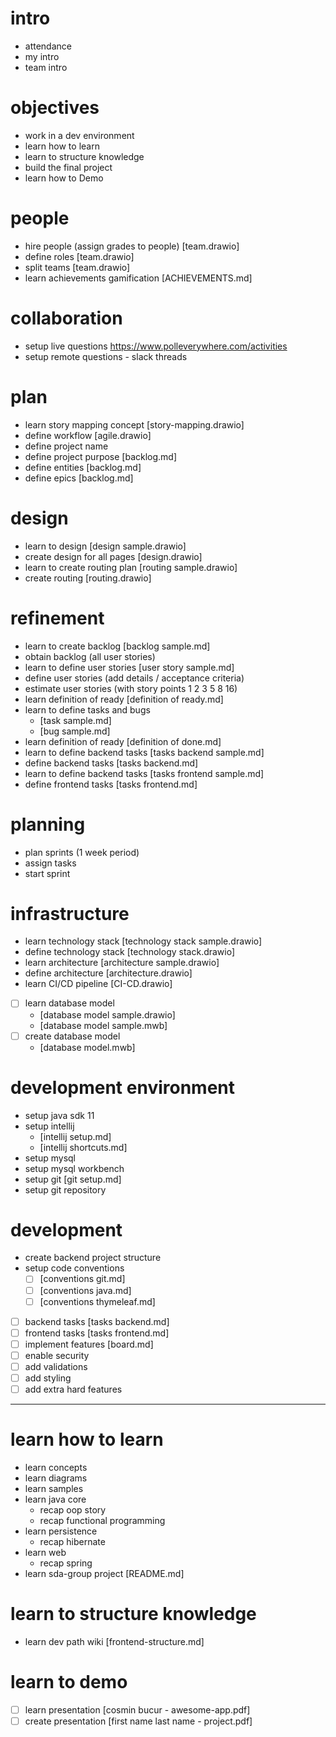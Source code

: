 # intro
- attendance
- my intro
- team intro

# objectives
- work in a dev environment
- learn how to learn
- learn to structure knowledge
- build the final project
- learn how to Demo

# people
- hire people (assign grades to people) [team.drawio]
- define roles [team.drawio]
- split teams [team.drawio]
- learn achievements gamification [ACHIEVEMENTS.md]

# collaboration
- setup live questions https://www.polleverywhere.com/activities
- setup remote questions - slack threads

# plan
- learn story mapping concept [story-mapping.drawio]
- define workflow [agile.drawio]
- define project name
- define project purpose [backlog.md]
- define entities [backlog.md]
- define epics [backlog.md]

# design
- learn to design [design sample.drawio]
- create design for all pages [design.drawio]
- learn to create routing plan [routing sample.drawio]
- create routing [routing.drawio]

# refinement
- learn to create backlog [backlog sample.md]
- obtain backlog (all user stories)
- learn to define user stories [user story sample.md]
- define user stories (add details / acceptance criteria)
- estimate user stories (with story points 1 2 3 5 8 16)
- learn definition of ready [definition of ready.md]
- learn to define tasks and bugs
  - [task sample.md]
  - [bug sample.md]
- learn definition of ready [definition of done.md]
- learn to define backend tasks [tasks backend sample.md]
- define backend tasks [tasks backend.md]
- learn to define backend tasks [tasks frontend sample.md]
- define frontend tasks [tasks frontend.md]

# planning
- plan sprints (1 week period)
- assign tasks
- start sprint

# infrastructure
- learn technology stack [technology stack sample.drawio]
- define technology stack [technology stack.drawio]
- learn architecture [architecture sample.drawio]
- define architecture [architecture.drawio]
- learn CI/CD pipeline [CI-CD.drawio]
- [ ] learn database model 
    - [database model sample.drawio]
    - [database model sample.mwb]
- [ ] create database model 
    - [database model.mwb]
  
# development environment
- setup java sdk 11
- setup intellij
    - [intellij setup.md] 
    - [intellij shortcuts.md]
- setup mysql
- setup mysql workbench
- setup git [git setup.md]
- setup git repository

# development
- create backend project structure
- setup code conventions
    - [ ] [conventions git.md]
    - [ ] [conventions java.md]
    - [ ] [conventions thymeleaf.md]
- [ ] backend tasks [tasks backend.md]
- [ ] frontend tasks [tasks frontend.md]
- [ ] implement features [board.md]
- [ ] enable security
- [ ] add validations
- [ ] add styling
- [ ] add extra hard features

---

# learn how to learn
- learn concepts
- learn diagrams
- learn samples
- learn java core
  - recap oop story
  - recap functional programming
- learn persistence
  - recap hibernate
- learn web
  - recap spring
- learn sda-group project [README.md]

# learn to structure knowledge
- learn dev path wiki [frontend-structure.md]

# learn to demo
- [ ] learn presentation [cosmin bucur - awesome-app.pdf]
- [ ] create presentation [first name last name - project.pdf]
